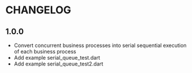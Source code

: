 # CHANGELOG

## 1.0.0
* Convert concurrent business processes into serial sequential execution of each business process
* Add example serial_queue_test.dart
* Add example serial_queue_test2.dart


